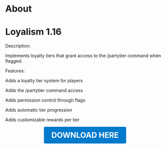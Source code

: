 # About

# Loyalism 1.16

Description:

Implements loyalty tiers that grant access to the /partytier command when flagged.

Features:

Adds a loyalty tier system for players

Adds the /partytier command access

Adds permission control through flags

Adds automatic tier progression

Adds customizable rewards per tier

<p align="center"><a href="https://github.com/LiliaFramework/Modules/raw/refs/heads/gh-pages/loyalism.zip" style="display:inline-block;padding:12px 24px;font-size:1.5rem;font-weight:bold;text-decoration:none;color:#fff;background-color:#007acc;border-radius:4px;">DOWNLOAD HERE</a></p>